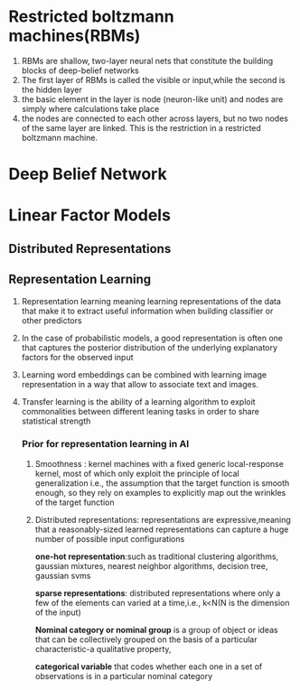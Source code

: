 # Restricted boltzmann machines(RBMs)

1. RBMs are shallow, two-layer neural nets that constitute the building blocks of deep-belief networks
2. The first layer of RBMs is called the visible or input,while the second is the hidden layer
3. the basic element in the layer is node (neuron-like unit) and nodes are simply where calculations take place
4. the nodes are connected to each other across layers, but no two nodes of the same layer are linked. This is the restriction in a restricted boltzmann machine.

# Deep Belief Network



# Linear Factor Models

## Distributed Representations

## Representation Learning

1. Representation learning meaning learning representations of the data that make it to extract useful information when building classifier or other predictors

2. In the case of probabilistic models, a good representation is often one that captures the posterior distribution of the underlying explanatory factors for the observed input

3. Learning word embeddings can be combined with learning image representation in a way that allow to associate text and images.

4. Transfer learning is the ability of a learning algorithm to exploit commonalities between different leaning tasks in order to share statistical strength

   ### Prior for representation learning in AI

   1. Smoothness : kernel machines with a fixed generic local-response kernel, most of which only exploit the principle of local generalization i.e., the assumption  that the target function is smooth enough, so they rely on examples to explicitly map out the wrinkles of the target function

   2. Distributed representations: representations are expressive,meaning that a reasonably-sized learned representations can capture a huge number of possible input configurations 

      **one-hot representation**:such as traditional clustering algorithms, gaussian mixtures, nearest neighbor algorithms, decision tree, gaussian svms

      **sparse representations**: distributed representations where only a few of the elements can varied at a time,i.e., k<N(N is the dimension of the input)

      **Nominal category or nominal group** is a group of object or ideas that can be collectively grouped on the basis of a particular characteristic-a qualitative property,

      **categorical variable** that codes whether each one in a set of observations is in a particular nominal category

      


